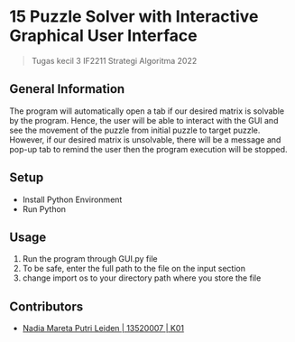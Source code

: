# 15 Puzzle Solver with Interactive Graphical User Interface
> Tugas kecil 3 IF2211 Strategi Algoritma 2022

## General Information
The program will automatically open a tab if our desired matrix is solvable by the program. Hence, the user will be able to interact with the GUI and see the movement of the puzzle from initial puzzle to target puzzle. However, if our desired matrix is unsolvable, there will be a message and pop-up tab to remind the user then the program execution will be stopped.

## Setup
- Install Python Environment
- Run Python

## Usage
1. Run the program through GUI.py file
2. To be safe, enter the full path to the file on the input section
3. change import os to your directory path where you store the file 

## Contributors
- [Nadia Mareta Putri Leiden | 13520007 | K01](https://github.com/KorbanFidas2A)
